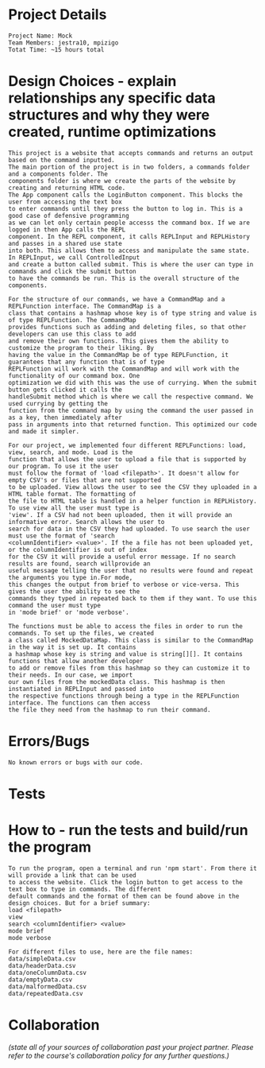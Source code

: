 # Project Details

    Project Name: Mock
    Team Members: jestra10, mpizigo
    Totat Time: ~15 hours total

# Design Choices - explain relationships any specific data structures and why they were created, runtime optimizations

    This project is a website that accepts commands and returns an output based on the command inputted.
    The main portion of the project is in two folders, a commands folder and a components folder. The
    components folder is where we create the parts of the website by creating and returning HTML code.
    The App component calls the LoginButton component. This blocks the user from accessing the text box
    to enter commands until they press the button to log in. This is a good case of defensive programming
    as we can let only certain people accesss the command box. If we are logged in then App calls the REPL
    component. In the REPL component, it calls REPLInput and REPLHistory and passes in a shared use state
    into both. This allows them to access and manipulate the same state. In REPLInput, we call ControlledInput
    and create a button called submit. This is where the user can type in commands and click the submit button
    to have the commands be run. This is the overall structure of the components.

    For the structure of our commands, we have a CommandMap and a REPLFunction interface. The CommandMap is a
    class that contains a hashmap whose key is of type string and value is of type REPLFunction. The CommandMap
    provides functions such as adding and deleting files, so that other developers can use this class to add
    and remove their own functions. This gives them the ability to customize the program to their liking. By
    having the value in the CommandMap be of type REPLFunction, it guarantees that any function that is of type
    REPLFunction will work with the CommandMap and will work with the functionality of our command box. One
    optimization we did with this was the use of currying. When the submit button gets clicked it calls the
    handleSubmit method which is where we call the respective command. We used currying by getting the
    function from the command map by using the command the user passed in as a key, then immediately after
    pass in arguments into that returned function. This optimized our code and made it simpler.

    For our project, we implemented four different REPLFunctions: load, view, search, and mode. Load is the
    function that allows the user to upload a file that is supported by our program. To use it the user
    must follow the format of 'load <filepath>'. It doesn't allow for empty CSV's or files that are not supported
    to be uploaded. View allows the user to see the CSV they uploaded in a HTML table format. The formatting of
    the file to HTML table is handled in a helper function in REPLHistory. To use view all the user must type is
    'view'. If a CSV had not been uploaded, then it will provide an informative error. Search allows the user to
    search for data in the CSV they had uploaded. To use search the user must use the format of 'search
    <columnIdentifier> <value>'. If the a file has not been uploaded yet, or the columnIdentifier is out of index
    for the CSV it will provide a useful error message. If no search results are found, search willprovide an
    useful message telling the user that no results were found and repeat the arguments you type in.For mode,
    this changes the output from brief to verbose or vice-versa. This gives the user the ability to see the
    commands they typed in repeated back to them if they want. To use this command the user must type
    in 'mode brief' or 'mode verbose'.

    The functions must be able to access the files in order to run the commands. To set up the files, we created
    a class called MockedDataMap. This class is similar to the CommandMap in the way it is set up. It contains
    a hashmap whose key is string and value is string[][]. It contains functions that allow another developer
    to add or remove files from this hashmap so they can customize it to their needs. In our case, we import
    our own files from the mockedData class. This hashmap is then instantiated in REPLInput and passed into
    the respective functions through being a type in the REPLFunction interface. The functions can then access
    the file they need from the hashmap to run their command.

# Errors/Bugs

    No known errors or bugs with our code.

# Tests

# How to - run the tests and build/run the program

    To run the program, open a terminal and run 'npm start'. From there it will provide a link that can be used
    to access the website. Click the login button to get access to the text box to type in commands. The different
    default commands and the format of them can be found above in the design choices. But for a brief summary:
    load <filepath>
    view
    search <columnIdentifier> <value>
    mode brief
    mode verbose

    For different files to use, here are the file names:
    data/simpleData.csv
    data/headerData.csv
    data/oneColumnData.csv
    data/emptyData.csv
    data/malformedData.csv
    data/repeatedData.csv

# Collaboration

_(state all of your sources of collaboration past your project partner. Please refer to the course's collaboration policy for any further questions.)_
